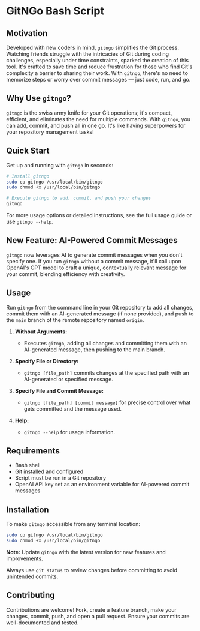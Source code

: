 
# GitNGo Bash Script

## Motivation

Developed with new coders in mind, `gitngo` simplifies the Git process. Watching friends struggle with the intricacies of Git during coding challenges, especially under time constraints, sparked the creation of this tool. It's crafted to save time and reduce frustration for those who find Git's complexity a barrier to sharing their work. With `gitngo`, there's no need to memorize steps or worry over commit messages — just code, run, and go.

## Why Use `gitngo`?

`gitngo` is the swiss army knife for your Git operations; it's compact, efficient, and eliminates the need for multiple commands. With `gitngo`, you can add, commit, and push all in one go. It's like having superpowers for your repository management tasks!

## Quick Start

Get up and running with `gitngo` in seconds:

```bash
# Install gitngo
sudo cp gitngo /usr/local/bin/gitngo
sudo chmod +x /usr/local/bin/gitngo

# Execute gitngo to add, commit, and push your changes
gitngo
```

For more usage options or detailed instructions, see the full usage guide or use `gitngo --help`.

## New Feature: AI-Powered Commit Messages

`gitngo` now leverages AI to generate commit messages when you don't specify one. If you run `gitngo` without a commit message, it'll call upon OpenAI's GPT model to craft a unique, contextually relevant message for your commit, blending efficiency with creativity.

## Usage

Run `gitngo` from the command line in your Git repository to add all changes, commit them with an AI-generated message (if none provided), and push to the `main` branch of the remote repository named `origin`.

1. **Without Arguments:**
   - Executes `gitngo`, adding all changes and committing them with an AI-generated message, then pushing to the main branch.

2. **Specify File or Directory:**
   - `gitngo [file_path]` commits changes at the specified path with an AI-generated or specified message.

3. **Specify File and Commit Message:**
   - `gitngo [file_path] [commit message]` for precise control over what gets committed and the message used.

4. **Help:**
   - `gitngo --help` for usage information.

## Requirements

- Bash shell
- Git installed and configured
- Script must be run in a Git repository
- OpenAI API key set as an environment variable for AI-powered commit messages

## Installation

To make `gitngo` accessible from any terminal location:

```bash
sudo cp gitngo /usr/local/bin/gitngo
sudo chmod +x /usr/local/bin/gitngo
```

**Note:** Update `gitngo` with the latest version for new features and improvements.

Always use `git status` to review changes before committing to avoid unintended commits.

## Contributing

Contributions are welcome! Fork, create a feature branch, make your changes, commit, push, and open a pull request. Ensure your commits are well-documented and tested.
